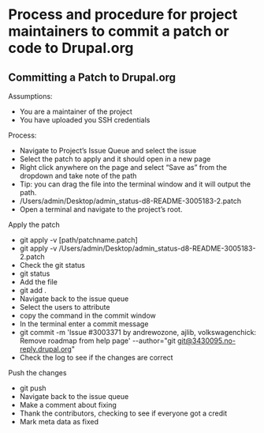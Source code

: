 # Process and procedure for project maintainers to commit a patch or code to Drupal.org

## Committing a Patch to Drupal.org

Assumptions:
 * You are a maintainer of the project
 * You have uploaded you SSH credentials
 
Process:
 * Navigate to Project’s Issue Queue and select the issue
 * Select the patch to apply and it should open in a new page
 * Right click anywhere on the page and select “Save as” from the dropdown and take note of the path
 * Tip: you can drag the file into the terminal window and it will output the path.
 * /Users/admin/Desktop/admin_status-d8-README-3005183-2.patch
 * Open a terminal and navigate to the project’s root.
 
 Apply the patch
 * git apply -v [path/patchname.patch]
 * git apply -v /Users/admin/Desktop/admin_status-d8-README-3005183-2.patch
 * Check the git status
 * git status
 * Add the file
 * git add .
 * Navigate back to the issue queue
 * Select the users to attribute
 * copy the command in the commit window
 * In the terminal enter a commit message
 * git commit -m 'Issue #3003371 by andrewozone, ajlib, volkswagenchick: Remove roadmap from help page' --author="git git@3430095.no-reply.drupal.org"
 * Check the log to see if the changes are correct
 
Push the changes
 * git push
 * Navigate back to the issue queue
 * Make a comment about fixing
 * Thank the contributors, checking to see if everyone got a credit
 * Mark meta data as fixed
